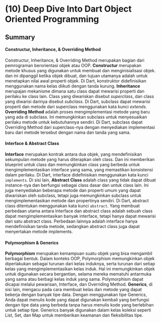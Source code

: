 # (10) Deep Dive Into Dart Object Oriented Programming

## Summary

#### Constructur, Inheritance, & Overriding Method

Constructur, Inheritance, & Overriding Method merupakan bagian dari pemrograman berorientasi objek atau OOP. **Constructur** merupakan metode khusus yang digunakan untuk membuat dan menginisialisasi objek. dan ini dipanggil ketika objek dibuat, dan tujuan utamanya adalah untuk menetapkan nilai awal properti objek. Di Dart, konstruktor didefinisikan menggunakan nama kelas diikuti dengan tanda kurung. **Inheritance** merupajan mekanisme dimana satu class dapat mewarisi properti dan perilaku ke class lain. Class yang diwariskan disebut _superclass_, dan class yang diwarisi darinya disebut _subclass_. Di Dart, subclass dapat mewarisi properti dan metode dari superclass menggunakan kata kunci _extends_. **Overriding Method** adalah proses mengimplementasi metode yang baru yang ada di subclass. Ini memungkinkan subclass untuk menyesuaikan perilaku metode untuk kebutuhannya sendiri. Di Dart, subclass dapat Overriding Method dari superclass-nya dengan menyediakan implementasi baru dari metode tersebut dengan nama dan tanda yang sama.

#### Interface & Abstract Class

**Interface** merupakan kontrak antara dua objek, yang mendefinisikan sekumpulan metode yang harus diterapkan oleh class. Dan ini memberikan blueprint untuk class dan memungkinkan class yang berbeda untuk mengimplementasikan interface yang sama, yang memastikan konsistensi dalam perilaku. Di Dart, interface didefinisikan menggunakan kata kunci `implements`. Di sisi lain, **Abstract Class** adalah class yang tidak dapat dibuat instance-nya dan berfungsi sebagai class dasar dan untuk class lain. Ini juga menyediakan beberapa metode dan properti umum yang dapat diwariskan oleh subclass, tetapi juga memungkinkan subclass untuk mengimplementasikan metode dan propertinya sendiri. Di Dart, abstract class ditentukan menggunakan kata kunci `abstract`. Yang membuat perbedaan utama antara Interface dan abstract class adalah sebuah class dapat mengimplementasikan banyak interface, tetapi hanya dapat mewarisi dari satu abstract class. Perbedaan lainnya adalah interface hanya mendefinisikan tanda metode, sedangkan abstract class juga dapat menyertakan metode implements.

#### Polymorphism & Generics

**Polymorphism** merupakan kemampuan suatu objek yang bisa mengambil berbagai bentuk. Dalam konteks OOP, Polymorphism memungkinkan objek diperlakukan sebagai turunan dari kelas induknya, serta turunan dari setiap kelas yang mengimplementasikan kelas induk. Hal ini memungkinkan objek untuk digunakan secara bergantian, selama mereka mematuhi antarmuka yang sama atau berbagi kelas induk yang sama. Polymorphism dapat dicapai melalui pewarisan, Interface, dan Overriding Method. **Generics**, di sisi lain, mengacu pada cara membuat kelas dan metode yang dapat bekerja dengan banyak tipe data. Dengan menggunakan tipe Generics, Anda dapat menulis kode yang dapat digunakan kembali yang berfungsi dengan tipe data yang berbeda tanpa harus menulis kode yang berlebihan untuk setiap tipe. Generics banyak digunakan dalam kelas koleksi seperti List, Set, dan Map untuk memberikan keamanan dan fleksibilitas tipe.